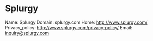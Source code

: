 
# Splurgy

Name: Splurgy
Domain: splurgy.com
Home: http://www.splurgy.com/
Privacy_policy: http://www.splurgy.com/privacy-policy/
Email: inquiry@splurgy.com

